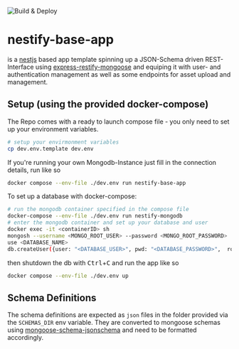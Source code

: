 ![Build & Deploy](https://github.com/acdh-oeaw/nestify-base-app/actions/workflows/build.yml/badge.svg)

# nestify-base-app 

is a [nestjs](https://nestjs.com/) based app template spinning up a JSON-Schema driven  REST-Interface using 
[express-restify-mongoose](https://florianholzapfel.github.io/express-restify-mongoose/) and equiping it with user- and 
authentication management as well as some endpoints for asset upload and management. 



## Setup (using the provided docker-compose)
The Repo comes with a ready to launch compose file - you only need to set up your environment variables.
```bash
# setup your envirmonment variables
cp dev.env.template dev.env
```

If you're running your own Mongodb-Instance just fill in the connection details, run like so
```bash
docker compose --env-file ./dev.env run nestify-base-app
```

To set up a database with docker-compose:
```bash
# run the mongodb container specified in the compose file
docker-compose --env-file ./dev.env run nestify-mongodb
# enter the mongodb container and set up your database and user
docker exec -it <containerID> sh
mongosh --username <MONGO_ROOT_USER> --password <MONGO_ROOT_PASSWORD>
use <DATABASE_NAME>
db.createUser({user: "<DATABASE_USER>", pwd: "<DATABASE_PASSWORD>",  roles: ["readWrite"]})
```
then shutdown the db with <kbd>Ctrl</kbd>+<kbd>C</kbd> and run the app like so
```bash
docker compose --env-file ./dev.env up
```

## Schema Definitions

The schema definitions are expected as `json` files in the folder provided via the `SCHEMAS_DIR` env variable. They 
are converted to mongoose schemas using [mongoose-schema-jsonschema](https://github.com/DScheglov/mongoose-schema-jsonschema#readme)
and need to be formatted accordingly.
